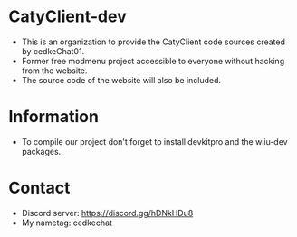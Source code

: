 # CatyClient-dev
- This is an organization to provide the CatyClient code sources created by cedkeChat01.
- Former free modmenu project accessible to everyone without hacking from the website.
- The source code of the website will also be included.

# Information 
- To compile our project don't forget to install devkitpro and the wiiu-dev packages.

# Contact
- Discord server: https://discord.gg/hDNkHDu8
- My nametag: cedkechat
